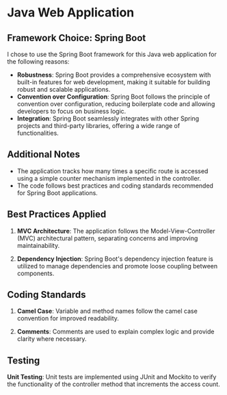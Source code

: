 # Java Web Application

## Framework Choice: Spring Boot

I chose to use the Spring Boot framework for this Java web application for the following reasons:

- **Robustness**: Spring Boot provides a comprehensive ecosystem with built-in features for web development, making it suitable for building robust and scalable applications.
- **Convention over Configuration**: Spring Boot follows the principle of convention over configuration, reducing boilerplate code and allowing developers to focus on business logic.
- **Integration**: Spring Boot seamlessly integrates with other Spring projects and third-party libraries, offering a wide range of functionalities.

## Additional Notes

- The application tracks how many times a specific route is accessed using a simple counter mechanism implemented in the controller.
- The code follows best practices and coding standards recommended for Spring Boot applications.

## Best Practices Applied

1. **MVC Architecture**: The application follows the Model-View-Controller (MVC) architectural pattern, separating concerns and improving maintainability.

2. **Dependency Injection**: Spring Boot's dependency injection feature is utilized to manage dependencies and promote loose coupling between components.

## Coding Standards

1. **Camel Case**: Variable and method names follow the camel case convention for improved readability.

2. **Comments**: Comments are used to explain complex logic and provide clarity where necessary.

## Testing

**Unit Testing**: Unit tests are implemented using JUnit and Mockito to verify the functionality of the controller method that increments the access count.
